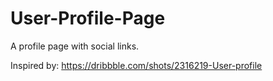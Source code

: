 # User-Profile-Page
A profile page with social links.

Inspired by: https://dribbble.com/shots/2316219-User-profile

